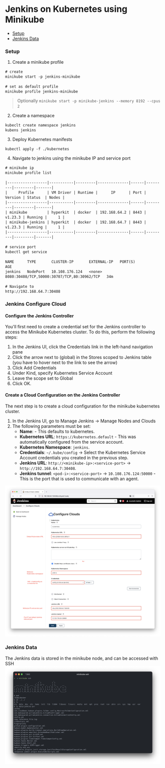 # Jenkins on Kubernetes using Minikube

* [Setup](#setup)
* [Jenkins Data](#jenkins-data)

### Setup

1. Create a minikube profile
```shell
# create
minikube start -p jenkins-minikube

# set as default profile
minikube profile jenkins-minikube
```
> Optionally `minikube start -p minikube-jenkins --memory 8192 --cpus 2`

2. Create a namespace
```shell
kubeclt create namespace jenkins
kubens jenkins
```

3. Deploy Kubernetes manifests
```shell
kubectl apply -f ./kubernetes
```

4. Navigate to jenkins using the minikube IP and service port 
```shell
# minikube ip 
minikube profile list

|------------------|-----------|---------|--------------|------|---------|---------|-------|
|     Profile      | VM Driver | Runtime |      IP      | Port | Version | Status  | Nodes |
|------------------|-----------|---------|--------------|------|---------|---------|-------|
| minikube         | hyperkit  | docker  | 192.168.64.2 | 8443 | v1.23.3 | Running |     1 |
| minikube-jenkins | hyperkit  | docker  | 192.168.64.7 | 8443 | v1.23.3 | Running |     1 |
|------------------|-----------|---------|--------------|------|---------|---------|-------|

# service port 
kubectl get service

NAME      TYPE       CLUSTER-IP       EXTERNAL-IP   PORT(S)                                       AGE
jenkins   NodePort   10.108.176.124   <none>        8080:30408/TCP,50000:30707/TCP,80:30962/TCP   34m

# Navigate to 
http://192.168.64.7:30408
```

### Jenkins Configure Cloud

#### Configure the Jenkins Controller
You'll first need to create a credential set for the Jenkins controller to access the Minikube 
Kubernetes cluster. To do this, perform the following steps: 

1. In the Jenkins UI, click the Credentials link in the left-hand navigation pane 
2. Click the arrow next to (global) in the Stores scoped to Jenkins table (you have to hover next to the link to see the arrow)
3. Click Add Credentials 
4. Under Kind, specify Kubernetes Service Account 
5. Leave the scope set to Global 
6. Click OK.

#### Create a Cloud Configuration on the Jenkins Controller
The next step is to create a cloud configuration for the minikube kubernetes cluster.

1. In the Jenkins UI, go to Manage Jenkins → Manage Nodes and Clouds
2. The following parameters must be set:
   * __Name__: <your choice> - This defaults to kubernetes. 
   * __Kubernetes URL__: `https://kubernetes.default` - This was automatically configured from the service account. 
   * __Kubernetes Namespace__: `jenkins`.
   * __Credentials__: `~/.kube/config` → Select the Kubernetes Service Account credentials you created in the previous step. 
   * __Jenkins URL__: `http://<minikube-ip>:<service-port>` → `http://192.168.64.7:30408`.    
   * __Jenkins tunnel__: `<pod-i>:<service-port>` → `10.108.176.124:50000` - This is the port that is used to communicate with an agent.

![](resources/images/jenkins-configure-clouds.png)


### Jenkins Data

The Jenkins data is stored in the minikube node, and can be accessed with SSH
![](resources/images/minikube-ssh.png)

